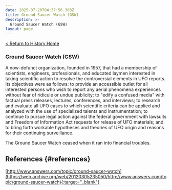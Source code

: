 ```yaml
---
date: 2025-07-20T04:37:56.303Z
title: Ground Saucer Watch (GSW)
description: >-
  Ground Saucer Watch (GSW)
layout: page
---
```


[< Return to History Home](/History-TriState)

### Ground Saucer Watch (GSW)
A now-defunct organization, founded in 1957, that had a membership of
scientists, engineers, professionals, and educated laymen interested in
taking scientific action to resolve the controversial elements in UFO
reports. Its objectives were as follows: to provide an accessible outlet
for all interested persons who wish to report any aerial phenomena
experiences without fear of ridicule or undue publicity; to "edify a
confused media" with factual press releases, lectures, conferences, and
interviews; to research and evaluate all UFO cases to which scientific
criteria can be applied and analyzed with the use of specialized talents
and instrumentation; to continue to pursue legal action against the
federal government with lawsuits and Freedom of Information Act requests
for release of UFO materials; and to bring forth workable hypotheses and
theories of UFO origin and reasons for their continuing surveillance.

The Ground Saucer Watch ceased when it ran into financial
troubles.

References {#references}
----------

[http://www.answers.com/topic/ground-saucer-watch](https://web.archive.org/web/20120305235050/http://www.answers.com/topic/ground-saucer-watch){:target="_blank"}
